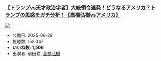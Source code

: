 ### [【トランプvs天才政治学者】大統領令連発！どうなるアメリカ？トランプの思惑をガチ分析！【高橋弘樹vsアメリカ】](https://www.youtube.com/watch?v=kvKvHxA3Ivk)
[![](https://img.youtube.com/vi/kvKvHxA3Ivk/hqdefault.jpg)](https://www.youtube.com/watch?v=kvKvHxA3Ivk)
-   公開日: 2025-06-28
-   視聴数: 153,347
-   **いいね数: 1,506**
-   出演者: 前田耕, [高橋弘樹](/rehacq_fan/people/高橋弘樹 "wikilink")
